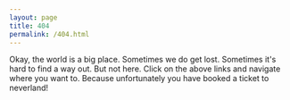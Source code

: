 ```yaml
---
layout: page
title: 404
permalink: /404.html
---
```

Okay, the world is a big place. Sometimes we do get lost. Sometimes it's hard to find a way out. But not here. Click on the above links and navigate where you want to. Because unfortunately you have booked a ticket to neverland!